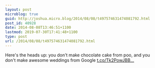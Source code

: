 ```yaml
---
layout: post
microblog: true
guid: http://joshua.micro.blog/2014/08/08/t497574631474081792.html
post_id: 40928
date: 2014-08-08T13:46:51+1100
lastmod: 2019-07-30T17:41:48+1100
type: post
url: /2014/08/08/t497574631474081792.html
---
```

Here's the heads up: you don't make chocolate cake from poo, and you don't make awesome weddings from Google [t.co/Tk2PowJBB...](http://t.co/Tk2PowJBBd)
